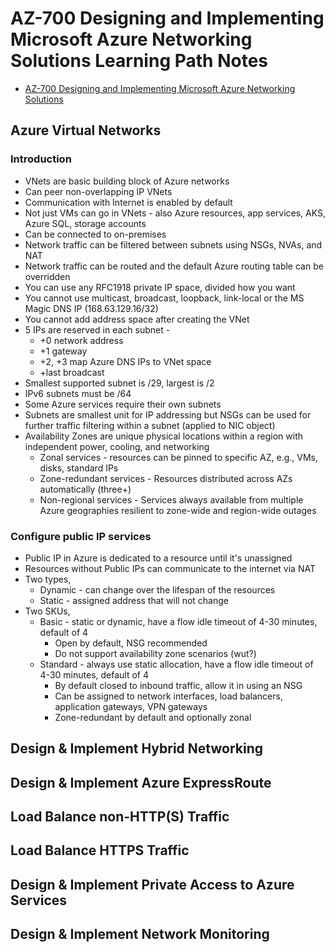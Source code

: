 # AZ-700 Designing and Implementing Microsoft Azure Networking Solutions Learning Path Notes

- [AZ-700 Designing and Implementing Microsoft Azure Networking Solutions
](https://docs.microsoft.com/en-us/learn/paths/design-implement-microsoft-azure-networking-solutions-az-700/)


## Azure Virtual Networks

### Introduction

- VNets are basic building block of Azure networks 
- Can peer non-overlapping IP VNets
- Communication with Internet is enabled by default
- Not just VMs can go in VNets - also Azure resources, app services, AKS, Azure SQL, storage accounts
- Can be connected to on-premises
- Network traffic can be filtered between subnets using NSGs, NVAs, and NAT 
- Network traffic can be routed and the default Azure routing table can be overridden 
- You can use any RFC1918 private IP space, divided how you want 
- You cannot use multicast, broadcast, loopback, link-local or the MS Magic DNS IP (168.63.129.16/32)
- You cannot add address space after creating the VNet 
- 5 IPs are reserved in each subnet - 
  - +0 network address
  - +1 gateway
  - +2, +3 map Azure DNS IPs to VNet space
  - +last broadcast
- Smallest supported subnet is /29, largest is /2 
- IPv6 subnets must be /64 
- Some Azure services require their own subnets 
- Subnets are smallest unit for IP addressing but NSGs can be used for further traffic filtering within a subnet (applied to NIC object)
- Availability Zones are unique physical locations within a region with independent power, cooling, and networking
  - Zonal services - resources can be pinned to specific AZ, e.g., VMs, disks, standard IPs 
  - Zone-redundant services - Resources distributed across AZs automatically (three+)
  - Non-regional services - Services always available from multiple Azure geographies resilient to zone-wide and region-wide outages

### Configure public IP services
- Public IP in Azure is dedicated to a resource until it's unassigned 
- Resources without Public IPs can communicate to the internet via NAT
- Two types, 
  - Dynamic - can change over the lifespan of the resources
  - Static - assigned address that will not change
- Two SKUs, 
  - Basic - static or dynamic, have a flow idle timeout of 4-30 minutes, default of 4
    - Open by default, NSG recommended 
    - Do not support availability zone scenarios (wut?)
  - Standard - always use static allocation, have a flow idle timeout of 4-30 minutes, default of 4
    - By default closed to inbound traffic, allow it in using an NSG 
    - Can be assigned to network interfaces, load balancers, application gateways, VPN gateways
    - Zone-redundant by default and optionally zonal 



## Design & Implement Hybrid Networking

## Design & Implement Azure ExpressRoute

## Load Balance non-HTTP(S) Traffic

## Load Balance HTTPS Traffic

## Design & Implement Private Access to Azure Services

## Design & Implement Network Monitoring